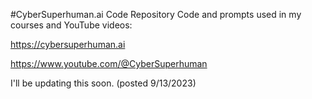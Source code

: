 #CyberSuperhuman.ai Code Repository
Code and prompts used in my courses and YouTube videos:

https://cybersuperhuman.ai

https://www.youtube.com/@CyberSuperhuman

I'll be updating this soon. (posted 9/13/2023)

